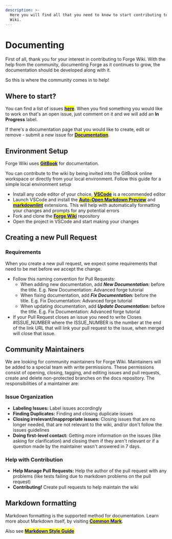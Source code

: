 ```yaml
---
description: >-
  Here you will find all that you need to know to start contributing to Forge
  Wiki.
---
```


# Documenting

First of all, thank you for your interest in contributing to Forge Wiki. With the help from the community, documenting Forge as it continues to grow, the documentation should be developed along with it.

So this is where the community comes in to help!

## Where to start?

You can find a list of issues [<mark style="color:blue;">**here**</mark>](https://github.com/forgewiki/forgewiki/issues). When you find something you would like to work on that's an open issue, just comment on it and we will add an **In Progress** label.

If there's a documentation page that you would like to create, edit or remove - submit a new issue for [<mark style="color:blue;">**Documentation**</mark>](https://github.com/forgewiki/forgewiki/issues/new?assignees=\&labels=documentation\&template=documentation.md\&title=).

## Environment Setup

Forge Wiki uses [<mark style="color:blue;">**GitBook**</mark>](https://www.gitbook.com/) for documentation.

You can contribute to the wiki by being invited into the GitBook online workspace or directly from your local environment. Follow this guide for a simple local environment setup

* Install any code editor of your choice,  [<mark style="color:blue;">**VSCode**</mark>](https://code.visualstudio.com/) is a recommended editor
* Launch VSCode and install the [<mark style="color:blue;">**Auto-Open Markdown Preview**</mark>](https://marketplace.visualstudio.com/items?itemName=hnw.vscode-auto-open-markdown-preview) and [<mark style="color:blue;">**markdownlint**</mark>](https://marketplace.visualstudio.com/items?itemName=DavidAnson.vscode-markdownlint) extensions. This will help with automatically formatting your changes and prompts for any potential errors
* Fork and clone the [<mark style="color:blue;">**Forge Wiki**</mark>](https://github.com/forgewiki/forgewiki) repository
* Open the project in VSCode and start making your changes

## Creating a new Pull Request

### Requirements

When you create a new pull request, we expect some requirements that need to be met before we accept the change.

* Follow this naming convention for Pull Requests:
  * When adding new documentation, add _**New Documentation:**_ before the title. E.g. New Documentation: Advanced forge tutorial
  * When fixing documentation, add _**Fix Documentation:**_ before the title. E.g. Fix Documentation: Advanced forge tutorial
  * When updating documentation, add _**Update Documentation:**_ before the title. E.g. Fix Documentation: Advanced forge tutorial
* If your Pull Request closes an issue you need to write Closes #ISSUE\_NUMBER where the ISSUE\_NUMBER is the number at the end of the link URL that will link your pull request to the issue, when merged will close that issue.

## Community Maintainers

We are looking for community maintainers for Forge Wiki. Maintainers will be added to a special team with write permissions. These permissions consist of opening, closing, tagging, and editing issues and pull requests, create and delete non-protected branches on the docs repository. The responsibilities of a maintainer are:

### Issue Organization

* **Labeling Issues:** Label issues accordingly
* **Finding Duplicates:** Finding and closing duplicate issues
* **Closing irrelevant/inappropriate issues:** Closing issues that are no longer needed, that are not relevant to the wiki, and/or don't follow the issues guidelines
* **Doing first-level contact:** Getting more information on the issues (like asking for clarification) and closing them if they aren't relevant or if a question made by the maintainer wasn't answered in 7 days.

### Help with Contribution

* **Help Manage Pull Requests:** Help the author of the pull request with any problems (like tests failing due to markdown problems on the pull request)
* **Contributing!** Create pull requests to help maintain the wiki

## Markdown formatting

Markdown formatting is the supported method for documentation. Learn more about Markdown itself, by visiting [<mark style="color:blue;">**Common Mark**</mark>](https://commonmark.org/help/).

Also see [<mark style="color:blue;">**Markdown Style Guide**</mark>](markdown-style-guide.md)
